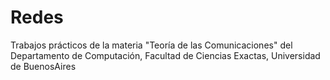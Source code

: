 # Redes
Trabajos prácticos de la materia "Teoría de las Comunicaciones" del Departamento de Computación, Facultad de Ciencias Exactas, Universidad de BuenosAires
